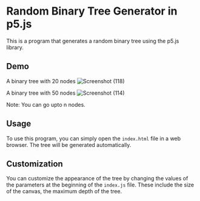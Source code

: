 # Random Binary Tree Generator in p5.js

This is a program that generates a random binary tree using the p5.js library.

## Demo

A binary tree with 20 nodes
![Screenshot (118)](https://user-images.githubusercontent.com/78636409/229388293-443f9d42-2e0c-4052-8eb3-d9b3b938aec9.png)

A binary tree with 50 nodes
![Screenshot (114)](https://user-images.githubusercontent.com/78636409/229388000-83182a08-f5ab-4401-a19c-872f415a457a.png)

Note: You can go upto n nodes.

## Usage

To use this program, you can simply open the `index.html` file in a web browser. The tree will be generated automatically.

## Customization

You can customize the appearance of the tree by changing the values of the parameters at the beginning of the `index.js` file. These include the size of the canvas, the maximum depth of the tree.
